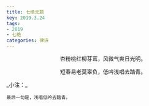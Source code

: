 ```yaml
---
title: 七绝无题
key: 2019.3.24
tags: 
- 2019
- 七绝
categories: 律诗
---
```


<p align="center">杏粉桃红柳芽茸，风微气爽日光明。
</p>
<p align="center">短春易老莫辜负，低吟浅唱去踏青。
</p>
_小注：_

```
最后一句是，浅唱低吟去踏青。
```